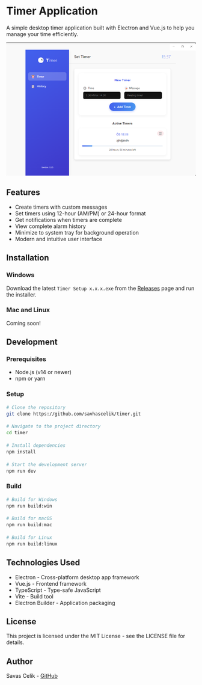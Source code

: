 # Timer Application

A simple desktop timer application built with Electron and Vue.js to help you manage your time efficiently.

![Timer Application](screenshots/app_preview.png)

## Features

- Create timers with custom messages
- Set timers using 12-hour (AM/PM) or 24-hour format
- Get notifications when timers are complete
- View complete alarm history
- Minimize to system tray for background operation
- Modern and intuitive user interface

## Installation

### Windows
Download the latest `Timer Setup x.x.x.exe` from the [Releases](https://github.com/savhascelik/timer/releases) page and run the installer.

### Mac and Linux
Coming soon!

## Development

### Prerequisites
- Node.js (v14 or newer)
- npm or yarn

### Setup
```bash
# Clone the repository
git clone https://github.com/savhascelik/timer.git

# Navigate to the project directory
cd timer

# Install dependencies
npm install

# Start the development server
npm run dev
```

### Build
```bash
# Build for Windows
npm run build:win

# Build for macOS
npm run build:mac

# Build for Linux
npm run build:linux
```

## Technologies Used

- Electron - Cross-platform desktop app framework
- Vue.js - Frontend framework
- TypeScript - Type-safe JavaScript
- Vite - Build tool
- Electron Builder - Application packaging

## License

This project is licensed under the MIT License - see the LICENSE file for details.

## Author

Savas Celik - [GitHub](https://github.com/savhascelik)
